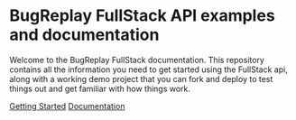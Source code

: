 
# BugReplay FullStack API examples and documentation

Welcome to the BugReplay FullStack documentation. This repository contains all the information you need to get started using the FullStack api, along with a working demo project that you can fork and deploy to test things out and get familiar with how things work.

[Getting Started](https://github.com/BugReplay/bugreplay-fullstack-example/wiki/getting-started)
[Documentation](https://github.com/BugReplay/bugreplay-fullstack-example/wiki/home)



